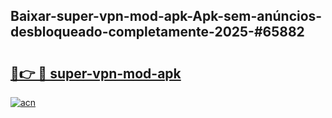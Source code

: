 ## Baixar-super-vpn-mod-apk-Apk-sem-anúncios-desbloqueado-completamente-2025-#65882

# <h2><a href="https://ainizakaria.my?title=super-vpn-mod-apk&ref=20M">🔗👉 🔴 super-vpn-mod-apk</a></h2>

[![acn](https://github.com/user-attachments/assets/0f9c940e-d8b0-45ae-aac7-cd30a18b3e1c)](https://ainizakaria.my?title=super-vpn-mod-apk&ref=20M)

